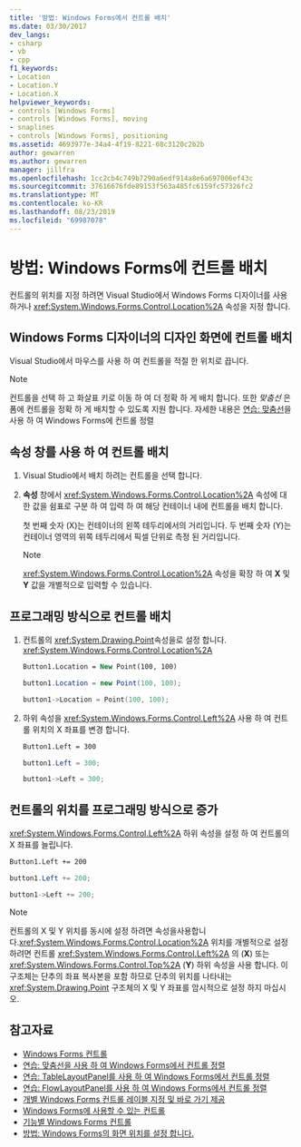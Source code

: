 ```yaml
---
title: '방법: Windows Forms에서 컨트롤 배치'
ms.date: 03/30/2017
dev_langs:
- csharp
- vb
- cpp
f1_keywords:
- Location
- Location.Y
- Location.X
helpviewer_keywords:
- controls [Windows Forms]
- controls [Windows Forms], moving
- snaplines
- controls [Windows Forms], positioning
ms.assetid: 4693977e-34a4-4f19-8221-68c3120c2b2b
author: gewarren
ms.author: gewarren
manager: jillfra
ms.openlocfilehash: 1cc2cb4c749b7290a6edf914a8e6a697006ef43c
ms.sourcegitcommit: 37616676fde89153f563a485fc6159fc57326fc2
ms.translationtype: MT
ms.contentlocale: ko-KR
ms.lasthandoff: 08/23/2019
ms.locfileid: "69987078"
---
```

# <a name="how-to-position-controls-on-windows-forms"></a>방법: Windows Forms에 컨트롤 배치

컨트롤의 위치를 지정 하려면 Visual Studio에서 Windows Forms 디자이너를 사용 하거나 <xref:System.Windows.Forms.Control.Location%2A> 속성을 지정 합니다.

## <a name="position-a-control-on-the-design-surface-of-the-windows-forms-designer"></a>Windows Forms 디자이너의 디자인 화면에 컨트롤 배치

Visual Studio에서 마우스를 사용 하 여 컨트롤을 적절 한 위치로 끕니다.

> [!NOTE]
> 컨트롤을 선택 하 고 화살표 키로 이동 하 여 더 정확 하 게 배치 합니다. 또한 *맞춤선* 은 폼에 컨트롤을 정확 하 게 배치할 수 있도록 지원 합니다. 자세한 내용은 [연습: 맞춤선](walkthrough-arranging-controls-on-windows-forms-using-snaplines.md)을 사용 하 여 Windows Forms에 컨트롤 정렬

## <a name="position-a-control-using-the-properties-window"></a>속성 창를 사용 하 여 컨트롤 배치

1. Visual Studio에서 배치 하려는 컨트롤을 선택 합니다.

2. **속성** 창에서 <xref:System.Windows.Forms.Control.Location%2A> 속성에 대 한 값을 쉼표로 구분 하 여 입력 하 여 해당 컨테이너 내에 컨트롤을 배치 합니다.

   첫 번째 숫자 (X)는 컨테이너의 왼쪽 테두리에서의 거리입니다. 두 번째 숫자 (Y)는 컨테이너 영역의 위쪽 테두리에서 픽셀 단위로 측정 된 거리입니다.

   > [!NOTE]
   > <xref:System.Windows.Forms.Control.Location%2A> 속성을 확장 하 여 **X** 및 **Y** 값을 개별적으로 입력할 수 있습니다.

## <a name="position-a-control-programmatically"></a>프로그래밍 방식으로 컨트롤 배치

1. 컨트롤의 <xref:System.Drawing.Point>속성을로 설정 합니다. <xref:System.Windows.Forms.Control.Location%2A>

    ```vb
    Button1.Location = New Point(100, 100)
    ```

    ```csharp
    button1.Location = new Point(100, 100);
    ```

    ```cpp
    button1->Location = Point(100, 100);
    ```

2. 하위 속성을 <xref:System.Windows.Forms.Control.Left%2A> 사용 하 여 컨트롤 위치의 X 좌표를 변경 합니다.

    ```vb
    Button1.Left = 300
    ```

    ```csharp
    button1.Left = 300;
    ```

    ```cpp
    button1->Left = 300;
    ```

## <a name="increment-a-controls-location-programmatically"></a>컨트롤의 위치를 프로그래밍 방식으로 증가

<xref:System.Windows.Forms.Control.Left%2A> 하위 속성을 설정 하 여 컨트롤의 X 좌표를 늘립니다.

```vb
Button1.Left += 200
```

```csharp
button1.Left += 200;
```

```cpp
button1->Left += 200;
```

> [!NOTE]
> 컨트롤의 X 및 Y 위치를 동시에 설정 하려면 속성을사용합니다.<xref:System.Windows.Forms.Control.Location%2A> 위치를 개별적으로 설정 하려면 컨트롤 <xref:System.Windows.Forms.Control.Left%2A> 의 (**X**) 또는 <xref:System.Windows.Forms.Control.Top%2A> (**Y**) 하위 속성을 사용 합니다. 이 구조체는 단추의 좌표 복사본을 포함 하므로 단추의 위치를 나타내는 <xref:System.Drawing.Point> 구조체의 X 및 Y 좌표를 암시적으로 설정 하지 마십시오.

## <a name="see-also"></a>참고자료

- [Windows Forms 컨트롤](index.md)
- [연습: 맞춤선을 사용 하 여 Windows Forms에서 컨트롤 정렬](walkthrough-arranging-controls-on-windows-forms-using-snaplines.md)
- [연습: TableLayoutPanel를 사용 하 여 Windows Forms에서 컨트롤 정렬](walkthrough-arranging-controls-on-windows-forms-using-a-tablelayoutpanel.md)
- [연습: FlowLayoutPanel를 사용 하 여 Windows Forms에서 컨트롤 정렬](walkthrough-arranging-controls-on-windows-forms-using-a-flowlayoutpanel.md)
- [개별 Windows Forms 컨트롤 레이블 지정 및 바로 가기 제공](labeling-individual-windows-forms-controls-and-providing-shortcuts-to-them.md)
- [Windows Forms에 사용할 수 있는 컨트롤](controls-to-use-on-windows-forms.md)
- [기능별 Windows Forms 컨트롤](windows-forms-controls-by-function.md)
- [방법: Windows Forms의 화면 위치를 설정 합니다.](https://docs.microsoft.com/previous-versions/visualstudio/visual-studio-2010/52aha046(v=vs.100))
